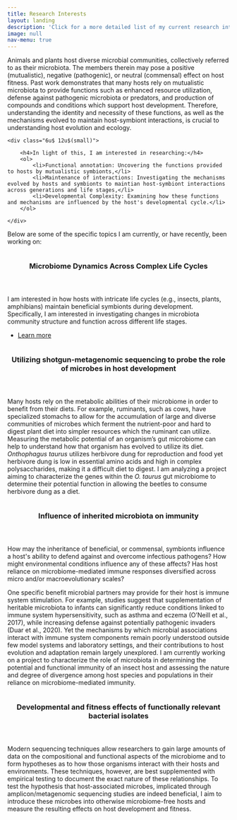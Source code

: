 ```yaml
---
title: Research Interests
layout: landing
description: 'Click for a more detailed list of my current research interests.'
image: null
nav-menu: true
---
```


<!-- Main -->
<div id="main">

<!-- One -->
<section id="one">
	<div class="inner">
		<p>

Animals and plants host diverse microbial communities, collectively referred to as their microbiota. The members therein may pose a positive (mutualistic), negative (pathogenic), or neutral (commensal) effect on host fitness. Past work demonstrates that many hosts rely on mutualistic microbiota to provide functions such as enhanced resource utilization, defense against pathogenic microbiota or predators, and production of compounds and conditions which support host development. Therefore, understanding the identity and necessity of these functions, as well as the mechanisms evolved to maintain host-symbiont interactions, is crucial to understanding host evolution and ecology.

	<div class="6u$ 12u$(small)">

		<h4>In light of this, I am interested in researching:</h4>
		<ol>
			<li>Functional annotation: Uncovering the functions provided to hosts by mutualistic symbionts,</li>
			<li>Maintenance of interactions: Investigating the mechanisms evolved by hosts and symbionts to maintian host-symbiont interactions across generations and life stages,</li>
			<li>Developmental Complexity: Examining how these functions and mechanisms are influenced by the host's developmental cycle.</li>
		</ol>

	</div>
Below are some of the specific topics I am currently, or have recently, been working on:
</p>
	</div>
</section>

<!-- Two -->
<section id="two" class="spotlights">
	<section>
		<a href="interests/dynamics.html" class="image">
			<img src="{% link assets/images/family_circle.jpg %}" alt="" data-position="center center" />
		</a>
		<div class="content">
			<div class="inner">
				<header class="major">
					<h3>Microbiome Dynamics Across Complex Life Cycles</h3>
				</header>
				<p>I am interested in how hosts with intricate life cycles (e.g., insects, plants, amphibians) maintain beneficial symbionts during development. Specifically, I am interested in investigating changes in microbiota community structure and function across different life stages. </p>
				<ul class="actions">
					<li><a href="interests/dynamics.html" class="button">Learn more</a></li>
				</ul>
			</div>
		</div>
	</section>
	<section>
		<a class="image">
			<img src="{% link assets/images/larva_1.jpg %}" alt="" data-position="top center" />
		</a>
		<div class="content">
			<div class="inner">
				<header class="major">
					<h3>Utilizing shotgun-metagenomic sequencing to probe the role of microbes in host development</h3>
				</header>
				<p>Many hosts rely on the metabolic abilities of their microbiome in order to benefit from their diets. For example, ruminants, such as cows, have specialized stomachs to allow for the accumulation of large and diverse communities of microbes which ferment the nutrient-poor and hard to digest plant diet into simpler resources which the ruminant can utilize. Measuring the metabolic potential of an organism’s gut microbiome can help to understand how that organism has evolved to utilize its diet. <i>Onthophagus taurus</i> utilizes herbivore dung for reproduction and food yet herbivore dung is low in essential amino acids and high in complex polysaccharides, making it a difficult diet to digest. I am analyzing a project aiming to characterize the genes within the <i>O. taurus</i> gut microbiome to determine their potential function in allowing the beetles to consume herbivore dung as a diet.</p>
			</div>
		</div>
	</section>
	<section>
		<a class="image">
			<img src="{% link assets/images/Larval_community_assembly.webp %}" alt="" data-position="25% 25%" />
		</a>
		<div class="content">
			<div class="inner">
				<header class="major">
					<h3>Influence of inherited microbiota on immunity</h3>
				</header>
				<p>How may the inheritance of beneficial, or commensal, symbionts influence a host's ability to defend against and overcome infectious pathogens? How might environmental conditions influence any of these affects? Has host reliance on microbiome-mediated immune responses diversified across micro and/or macroevolutionary scales?
				<div>
				One specific benefit microbial partners may provide for their host is immune system stimulation. For example, studies suggest that supplementation of heritable microbiota to infants can significantly reduce conditions linked to immune system hypersensitivity, such as asthma and eczema (O’Neill et al., 2017), while increasing defense against potentially pathogenic invaders (Duar et al., 2020). Yet the mechanisms by which microbial associations interact with immune system components remain poorly understood outside few model systems and laboratory settings, and their contributions to host evolution and adaptation remain largely unexplored. I am currently working on a project to characterize the role of microbiota in determining the potential and functional immunity of an insect host and assessing the nature and degree of divergence among host species and populations in their reliance on microbiome-mediated immunity.
				</div>
				</p>
			</div>
		</div>
	</section>
		<section>
		<a class="image">
			<img src="{% link assets/images/Circular_life_cycle.jpg %}" alt="" data-position="top center" />
		</a>
		<div class="content">
			<div class="inner">
				<header class="major">
					<h3>Developmental and fitness effects of functionally relevant bacterial isolates</h3>
				</header>
				<p>Modern sequencing techniques allow researchers to gain large amounts of data on the compositional and functional aspects of the microbiome and to form hypotheses as to how those organisms interact with their hosts and environments. These techniques, however, are best supplemented with empirical testing to document the exact nature of these relationships. To test the hypothesis that host-associated microbes, implicated through amplicon/metagenomic sequencing studies are indeed beneficial, I aim to introduce these microbes into otherwise microbiome-free hosts and measure the resulting effects on host development and fitness.</p> 
			</div>
		</div>
	</section>
</section>
